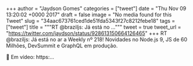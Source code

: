 
+++
author = "Jaydson Gomes"
categories = ["tweet"]
date = "Thu Nov 09 13:20:02 +0000 2017"
draft = false
image = "No media found for this Tweet"
slug = "34aac673761ced1de51fda5343f27c8212febe18"
tags = ["tweet"]
title = """RT @braziljs: Já está no ..."""
tweet = true
tweet_url = "https://twitter.com/jaydson/status/928613150664126465"
+++
RT @braziljs: Já está no ar a Weekly nº 218!
Novidades no Node.js 9, JS de 60 Milhões, DevSummit e GraphQL em produção.

🚀 Em vídeo: https:…
